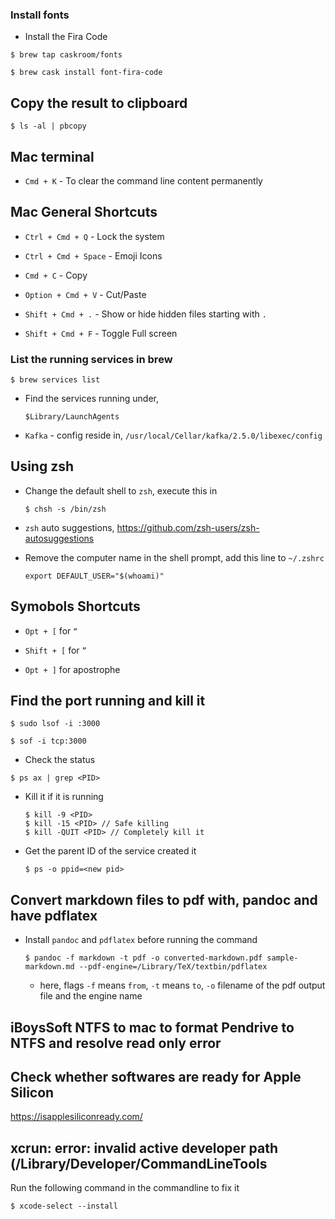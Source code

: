 ### Install fonts

- Install the Fira Code

```
$ brew tap caskroom/fonts

$ brew cask install font-fira-code
```

## Copy the result to clipboard

```
$ ls -al | pbcopy
```

## Mac terminal

- `Cmd + K` - To clear the command line content permanently

## Mac General Shortcuts

- `Ctrl + Cmd + Q` - Lock the system

- `Ctrl + Cmd + Space` - Emoji Icons

- `Cmd + C` - Copy

- `Option + Cmd + V` - Cut/Paste

- `Shift + Cmd + .` - Show or hide hidden files starting with `.`

- `Shift + Cmd + F` - Toggle Full screen

### List the running services in brew

```
$ brew services list
```

- Find the services running under,
  ```
  $Library/LaunchAgents
  ```

- `Kafka` - config reside in, `/usr/local/Cellar/kafka/2.5.0/libexec/config`

## Using zsh

- Change the default shell to `zsh`, execute this in
  ```
  $ chsh -s /bin/zsh
  ```

- `zsh` auto suggestions, https://github.com/zsh-users/zsh-autosuggestions

- Remove the computer name in the shell prompt, add this line to `~/.zshrc`
  ```
  export DEFAULT_USER="$(whoami)"
  ```

## Symobols Shortcuts

- `Opt + [` for `“`

- `Shift + [` for `”`

- `Opt + ]` for apostrophe


## Find the port running and kill it

```
$ sudo lsof -i :3000

$ sof -i tcp:3000
```

- Check the status
```
$ ps ax | grep <PID>
```

- Kill it if it is running
  ```
  $ kill -9 <PID>
  $ kill -15 <PID> // Safe killing
  $ kill -QUIT <PID> // Completely kill it
  ```

- Get the parent ID of the service created it
  ```
  $ ps -o ppid=<new pid>
  ```

## Convert markdown files to pdf with, pandoc and have pdflatex

- Install `pandoc` and `pdflatex` before running the command
  ```
  $ pandoc -f markdown -t pdf -o converted-markdown.pdf sample-markdown.md --pdf-engine=/Library/TeX/textbin/pdflatex
  ```

  - here, flags `-f` means `from`, `-t` means `to`, `-o` filename of the pdf output file and the engine name


## iBoysSoft NTFS to mac to format Pendrive to NTFS and resolve read only error


## Check whether softwares are ready for Apple Silicon

https://isapplesiliconready.com/


## xcrun: error: invalid active developer path (/Library/Developer/CommandLineTools

Run the following command in the commandline to fix it
```
$ xcode-select --install
```